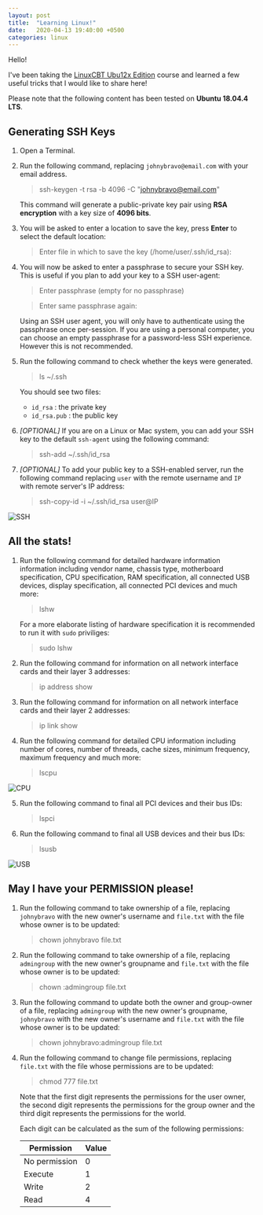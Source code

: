 ```yaml
---
layout: post
title:  "Learning Linux!"
date:   2020-04-13 19:40:00 +0500
categories: linux
---
```

Hello!

I've been taking the [LinuxCBT Ubu12x Edition](https://www.linuxcbt.com/products_linuxcbt_ubu12x_edition) course and learned a few useful tricks that I would like to share here!

Please note that the following content has been tested on **Ubuntu 18.04.4 LTS**.

## Generating SSH Keys

1. Open a Terminal.
2. Run the following command, replacing `johnybravo@email.com` with your email address.

    >ssh-keygen -t rsa -b 4096 -C "johnybravo@email.com"

    This command will generate a public-private key pair using **RSA encryption** with a key size of **4096 bits**.


3. You will be asked to enter a location to save the key, press **Enter** to select the default location:
    
    >Enter file in which to save the key (/home/user/.ssh/id_rsa):

4. You will now be asked to enter a passphrase to secure your SSH key. This is useful if you plan to add your key to a SSH user-agent:

    >Enter passphrase (empty for no passphrase)

    >Enter same passphrase again:

    Using an SSH user agent, you will only have to authenticate using the passphrase once per-session. If you are using a personal computer, you can choose an empty passphrase for a password-less SSH experience. However this is not recommended.

5. Run the following command to check whether the keys were generated.

    >ls ~/.ssh

    You should see two files:

    - `id_rsa` : the private key
    - `id_rsa.pub` : the public key



6. *[OPTIONAL]* If you are on a Linux or Mac system, you can add your SSH key to the default `ssh-agent` using the following command:
    >ssh-add ~/.ssh/id_rsa

7. *[OPTIONAL]* To add your public key to a SSH-enabled server, run the following command replacing `user` with the remote username and `IP` with remote server's IP address:
    
    >ssh-copy-id -i ~/.ssh/id_rsa user@IP

![SSH](https://imgur.com/LnETYmm.png)

## All the stats!

1. Run the following command for detailed hardware information information including vendor name, chassis type, motherboard specification, CPU specification, RAM specification, all connected USB devices, display specification, all connected PCI devices and much more:
    
    >lshw

    For a more elaborate listing of hardware specification it is recommended to run it with `sudo` priviliges:
    
    >sudo lshw

2. Run the following command for information on all network interface cards and their layer 3 addresses:
    
    >ip address show

3. Run the following command for information on all network interface cards and their layer 2 addresses:
    
    >ip link show

4. Run the following command for detailed CPU information including number of cores, number of threads, cache sizes, minimum frequency, maximum frequency and much more:
    
    >lscpu

![CPU](https://imgur.com/c2dOAC7.png)

5. Run the following command to final all PCI devices and their bus IDs:
    
    >lspci

6. Run the following command to final all USB devices and their bus IDs:
    
    >lsusb

![USB](https://i.imgur.com/zQy7zfe.png)

## May  I have your PERMISSION please!

1. Run the following command to take ownership of a file, replacing `johnybravo` with the new owner's username and `file.txt` with the file whose owner is to be updated:
    
    >chown johnybravo file.txt

2. Run the following command to take ownership of a file, replacing `admingroup` with the new owner's groupname and `file.txt` with the file whose owner is to be updated:
    
    >chown :admingroup file.txt

3. Run the following command to update both the owner and group-owner of a file, replacing `admingroup` with the new owner's groupname, `johnybravo` with the new owner's username and `file.txt` with the file whose owner is to be updated:
    
    >chown johnybravo:admingroup file.txt

4. Run the following command to change file permissions, replacing `file.txt` with the file whose permissions are to be updated:
    
    >chmod 777 file.txt

    Note that the first digit represents the permissions for the user owner, the second digit represents the permissions for the group owner and the third digit represents the permissions for the world.

    Each digit can be calculated as the sum of the following permissions:

    | Permission | Value |
    |---|---|
    | No permission | 0 |
    | Execute | 1 |
    | Write | 2 |
    | Read | 4 |